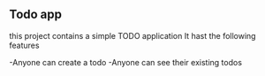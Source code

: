 ##  Todo app

this project contains a simple TODO
application
It hast the following features

-Anyone can create a todo
-Anyone can see their existing todos